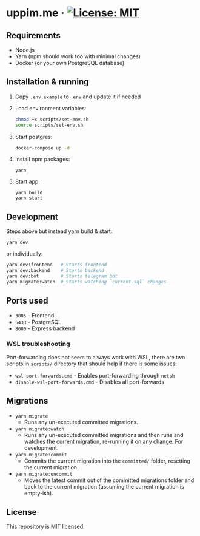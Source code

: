 # uppim.me  &middot;  [![License: MIT](https://img.shields.io/badge/License-MIT-yellow.svg)](https://opensource.org/licenses/MIT)

## Requirements

- Node.js
- Yarn (npm should work too with minimal changes)
- Docker (or your own PostgreSQL database)

## Installation & running

1. Copy `.env.example` to `.env` and update it if needed

2. Load environment variables:

   ```sh
   chmod +x scripts/set-env.sh
   source scripts/set-env.sh
   ```

3. Start postgres:

   ```sh
   docker-compose up -d
   ```

4. Install npm packages:
   ```
   yarn
   ```
5. Start app:
   ```
   yarn build
   yarn start
   ```

## Development

Steps above but instead yarn build & start:

```
yarn dev
```

or individually:

```sh
yarn dev:frontend   # Starts frontend
yarn dev:backend    # Starts backend
yarn dev:bot        # Starts telegram bot
yarn migrate:watch  # Starts watching `current.sql` changes
```

## Ports used

- `3005` - Frontend
- `5433` - PostgreSQL
- `8000` - Express backend

### WSL troubleshooting

Port-forwarding does not seem to always work with WSL, there are two scripts in `scripts/` directory that should help if there is some issues:

- `wsl-port-forwards.cmd` - Enables port-forwarding through `netsh`
- `disable-wsl-port-forwards.cmd` - Disables all port-forwards

## Migrations

- `yarn migrate`
  - Runs any un-executed committed migrations.
- `yarn migrate:watch`
  - Runs any un-executed committed migrations and then runs and watches the current migration, re-running it on any change. For development.
- `yarn migrate:commit`
  - Commits the current migration into the `committed/` folder, resetting the current migration.
- `yarn migrate:uncommit`
  - Moves the latest commit out of the committed migrations folder and back to the current migration (assuming the current migration is empty-ish).

## License
This repository is MIT licensed.